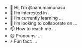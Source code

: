 - 👋 Hi, I’m @nahumamunasu
- 👀 I’m interested in ...
- 🌱 I’m currently learning ...
- 💞️ I’m looking to collaborate on ...
- 📫 How to reach me ...
- 😄 Pronouns: ...
- ⚡ Fun fact: ...

<!---
nahumamunasu/nahumamunasu is a ✨ special ✨ repository because its `README.md` (this file) appears on your GitHub profile.
You can click the Preview link to take a look at your changes.
--->

